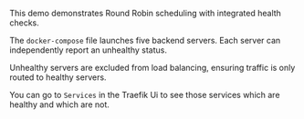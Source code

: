 This demo demonstrates Round Robin scheduling with integrated health checks.

The `docker-compose` file launches five backend servers. Each server can independently report an unhealthy status.

Unhealthy servers are excluded from load balancing, ensuring traffic is only routed to healthy servers.

You can go to `Services` in the Traefik Ui to see those services which are healthy and which are not.
